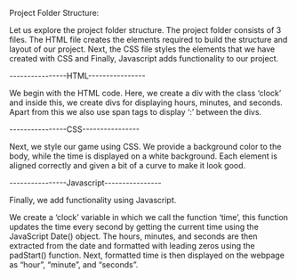 Project Folder Structure:

Let us explore the project folder structure. The project folder consists of 3 files. The HTML file creates the elements required to build the structure and layout of our project. Next, the CSS file styles the elements that we have created with CSS and Finally, Javascript adds functionality to our project.



----------------HTML----------------

We begin with the HTML code.
Here, we create a div with the class ‘clock’ and inside this, we create divs for displaying hours, minutes, and seconds. Apart from this we also use span tags to display ‘:’ between the divs.


----------------CSS----------------

Next, we style our game using CSS. 
We provide a background color to the body, while the time is displayed on a white background. Each element is aligned correctly and given a bit of a curve to make it look good.




----------------Javascript----------------

Finally, we add functionality using Javascript.

We create a ‘clock’ variable in which we call the function ‘time’, this function updates the time every second by getting the current time using the JavaScript Date() object. The hours, minutes, and seconds are then extracted from the date and formatted with leading zeros using the padStart() function. Next, formatted time is then displayed on the webpage as “hour”, “minute”, and “seconds”.